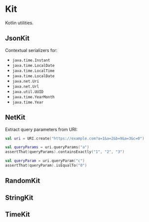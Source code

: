 # Kit

Kotlin utilities.

## JsonKit

Contextual serializers for:

* `java.time.Instant`
* `java.time.LocalDate`
* `java.time.LocalTime`
* `java.time.LocalDate`
* `java.net.Uri`
* `java.net.Url`
* `java.util.UUID`
* `java.time.YearMonth`
* `java.time.Year`

## NetKit

Extract query parameters from URI:

```kotlin
val uri = URI.create("https://example.com?a=1&a=2&b=9&a=3&c=0")

val queryParams = uri.queryParams("a")
assertThat(queryParams).containsExactly("1", "2", "3")

val queryParam = uri.queryParam("c")
assertThat(queryParam).isEqualTo("0")
```

## RandomKit

## StringKit

## TimeKit
